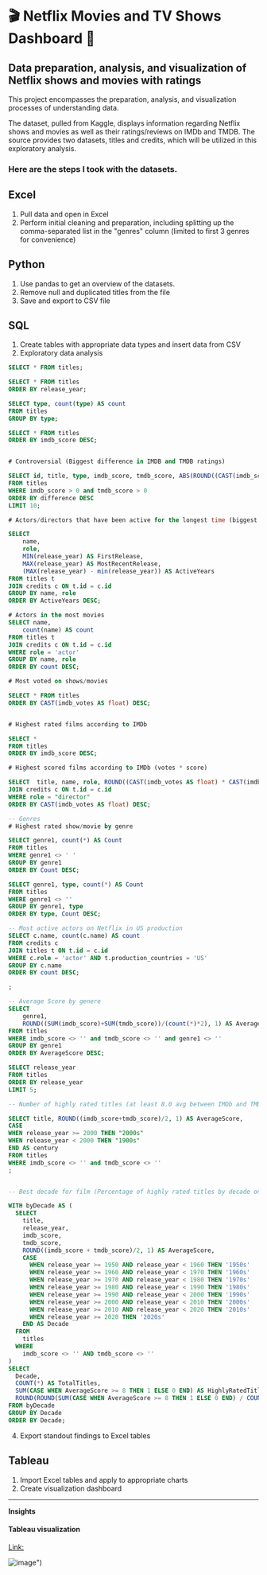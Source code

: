 # 🎬 Netflix Movies and TV Shows Dashboard 🎥

## Data preparation, analysis, and visualization of Netflix shows and movies with ratings


This project encompasses the preparation, analysis, and visualization processes of understanding data. 

The dataset, pulled from Kaggle, displays information regarding Netflix shows and movies as well as their ratings/reviews on IMDb and TMDB. The source provides two datasets, titles and credits, which will be utilized in this exploratory analysis. 

### Here are the steps I took with the datasets. 
Excel
---
1. Pull data and open in Excel
2. Perform initial cleaning and preparation, including splitting up the comma-separated list in the "genres" column (limited to first 3 genres for convenience)

Python
---
1. Use pandas to get an overview of the datasets.
2. Remove null and duplicated titles from the file
3. Save and export to CSV file

SQL
---
1. Create tables with appropriate data types and insert data from CSV
2. Exploratory data analysis
~~~~sql
SELECT * FROM titles;

SELECT * FROM titles 
ORDER BY release_year;

SELECT type, count(type) AS count
FROM titles
GROUP BY type;

SELECT * FROM titles 
ORDER BY imdb_score DESC;


# Controversial (Biggest difference in IMDB and TMDB ratings)

SELECT id, title, type, imdb_score, tmdb_score, ABS(ROUND((CAST(imdb_score AS float) - CAST(tmdb_score AS float)), 1)) AS difference
FROM titles
WHERE imdb_score > 0 and tmdb_score > 0 
ORDER BY difference DESC
LIMIT 10;

# Actors/directors that have been active for the longest time (biggest difference in release year)

SELECT 
	name, 
    role, 
    MIN(release_year) AS FirstRelease, 
    MAX(release_year) AS MostRecentRelease, 
    (MAX(release_year) - min(release_year)) AS ActiveYears
FROM titles t
JOIN credits c ON t.id = c.id
GROUP BY name, role
ORDER BY ActiveYears DESC;

# Actors in the most movies
SELECT name, 
	count(name) AS count
FROM titles t
JOIN credits c ON t.id = c.id
WHERE role = 'actor'
GROUP BY name, role
ORDER BY count DESC;

# Most voted on shows/movies

SELECT * FROM titles
ORDER BY CAST(imdb_votes AS float) DESC;


# Highest rated films according to IMDb

SELECT * 
FROM titles
ORDER BY imdb_score DESC;

# Highest scored films according to IMDb (votes * score)

SELECT  title, name, role, ROUND((CAST(imdb_votes AS float) * CAST(imdb_score AS float)), 0) AS TotalPoints FROM titles t
JOIN credits c ON t.id = c.id 
WHERE role = "director"
ORDER BY CAST(imdb_votes AS float) DESC;

-- Genres
# Highest rated show/movie by genre

SELECT genre1, count(*) AS Count
FROM titles
WHERE genre1 <> ' '
GROUP BY genre1
ORDER BY Count DESC;

SELECT genre1, type, count(*) AS Count
FROM titles
WHERE genre1 <> ''
GROUP BY genre1, type
ORDER BY type, Count DESC;

-- Most active actors on Netflix in US production
SELECT c.name, count(c.name) AS count
FROM credits c
JOIN titles t ON t.id = c.id 
WHERE c.role = 'actor' AND t.production_countries = 'US'
GROUP BY c.name
ORDER BY count DESC;	

;

-- Average Score by genere
SELECT 
	genre1, 
	ROUND((SUM(imdb_score)+SUM(tmdb_score))/(count(*)*2), 1) AS AverageScore
FROM titles
WHERE imdb_score <> '' and tmdb_score <> '' and genre1 <> ''
GROUP BY genre1
ORDER BY AverageScore DESC;

SELECT release_year
FROM titles
ORDER BY release_year 
LIMIT 5;

-- Number of highly rated titles (at least 8.0 avg between IMDb and TMDb) before and after 2000s

SELECT title, ROUND((imdb_score+tmdb_score)/2, 1) AS AverageScore,
CASE 
WHEN release_year >= 2000 THEN "2000s"
WHEN release_year < 2000 THEN "1900s"
END AS century
FROM titles
WHERE imdb_score <> '' and tmdb_score <> ''
;


-- Best decade for film (Percentage of highly rated titles by decade on Netflix)

WITH byDecade AS (
  SELECT 
    title, 
    release_year, 
    imdb_score, 
    tmdb_score, 
    ROUND((imdb_score + tmdb_score)/2, 1) AS AverageScore,
    CASE 
      WHEN release_year >= 1950 AND release_year < 1960 THEN '1950s'
      WHEN release_year >= 1960 AND release_year < 1970 THEN '1960s'
      WHEN release_year >= 1970 AND release_year < 1980 THEN '1970s'
      WHEN release_year >= 1980 AND release_year < 1990 THEN '1980s'
      WHEN release_year >= 1990 AND release_year < 2000 THEN '1990s'
      WHEN release_year >= 2000 AND release_year < 2010 THEN '2000s'
      WHEN release_year >= 2010 AND release_year < 2020 THEN '2010s'
      WHEN release_year >= 2020 THEN '2020s'
    END AS Decade
  FROM 
    titles
  WHERE 
    imdb_score <> '' AND tmdb_score <> ''
)
SELECT 
  Decade, 
  COUNT(*) AS TotalTitles,
  SUM(CASE WHEN AverageScore >= 8 THEN 1 ELSE 0 END) AS HighlyRatedTitles,
  ROUND(ROUND(SUM(CASE WHEN AverageScore >= 8 THEN 1 ELSE 0 END) / COUNT(*), 4), 4) AS RatioOfHighlyRated
FROM byDecade
GROUP BY Decade
ORDER BY Decade;

~~~~    
4. Export standout findings to Excel tables

Tableau
---
1. Import Excel tables and apply to appropriate charts
2. Create visualization dashboard

------ 

**Insights**


#### Tableau visualization
[Link:](https://public.tableau.com/views/NetflixDashboard_17189470177160/Dashboard1?:language=en-US&publish=yes&:sid=&:display_count=n&:origin=viz_share_link)

![image](https://github.com/charleski99/Netflix-Shows-and-Movies/assets/161391284/0c84f22a-5e90-414b-a7a7-2de5d07e8769)")

